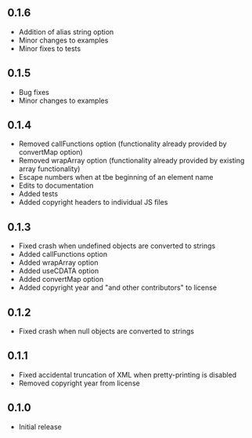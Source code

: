 ## 0.1.6 ##

* Addition of alias string option
* Minor changes to examples
* Minor fixes to tests

## 0.1.5 ##

* Bug fixes
* Minor changes to examples

## 0.1.4 ##

* Removed callFunctions option (functionality already provided by convertMap option)
* Removed wrapArray option (functionality already provided by existing array functionality)
* Escape numbers when at tbe beginning of an element name
* Edits to documentation
* Added tests
* Added copyright headers to individual JS files

## 0.1.3 ##

* Fixed crash when undefined objects are converted to strings
* Added callFunctions option
* Added wrapArray option
* Added useCDATA option
* Added convertMap option
* Added copyright year and "and other contributors" to license

## 0.1.2 ##

* Fixed crash when null objects are converted to strings

## 0.1.1 ##

* Fixed accidental truncation of XML when pretty-printing is disabled
* Removed copyright year from license

## 0.1.0 ##

* Initial release

